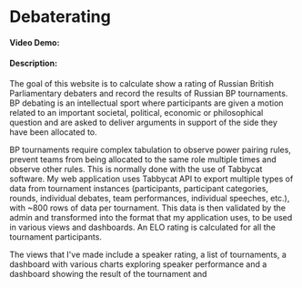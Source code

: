 # Debaterating
#### Video Demo:  <URL HERE>
#### Description:
The goal of this website is to calculate show a rating of Russian British Parliamentary debaters and record the results of Russian BP tournaments. BP debating is an intellectual sport where participants are given a motion related to an important societal, political, economic or philosophical question and are asked to deliver arguments in support of the side they have been allocated to.

BP tournaments require complex tabulation to observe power pairing rules, prevent teams from being allocated to the same role multiple times and observe other rules. This is normally done with the use of Tabbycat software. My web application uses Tabbycat API to export multiple types of data from tournament instances (participants, participant categories, rounds, individual debates, team performances, individual speeches, etc.), with ~800 rows of data per tournament. This data is then validated by the admin and transformed into the format that my application uses, to be used in various views and dashboards. An ELO rating is calculated for all the tournament participants.

The views that I've made include a speaker rating, a list of tournaments, a dashboard with various charts exploring speaker performance and a dashboard showing the result of the tournament and 
